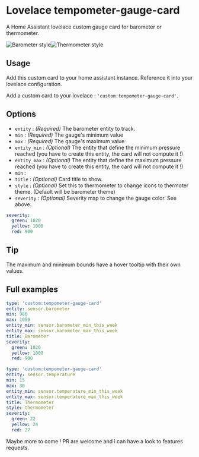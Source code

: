 # Lovelace tempometer-gauge-card
A Home Assistant lovelace custom gauge card for barometer or thermometer.

![Barometer style](https://user-images.githubusercontent.com/25659602/63027159-b7464980-beac-11e9-8d7a-2143eeead609.png)![Thermometer style](https://user-images.githubusercontent.com/25659602/63299603-76986700-c2d6-11e9-8739-e9cbb441a94b.png)


## Usage
Add this custom card to your home assistant instance. Reference it into your lovelace configuration.

Add a custom card to your lovelace : `'custom:tempometer-gauge-card'`.

## Options
- `entity` : *(Required)* The barometer entity to track.
- `min` : *(Required)* The gauge's minimum value
- `max` : *(Required)* The gauge's maximum value
- `entity_min` : *(Optional)* The entity that define the minimum pressure reached (you have to create this entity, the card will not compute it !)
- `entity_max` : *(Optional)* The entity that define the maximum pressure reached (you have to create this entity, the card will not compute it !)
- `min` : 
- `title` : *(Optional)* Card title to show.
- `style` : *(Optional)* Set this to thermometer to change icons to thermoter theme. (Default will be barometer theme)
- `severity` : *(Optional)* Severity map to change the gauge color. See above.

```yaml
severity:
  green: 1020
  yellow: 1000
  red: 900
```
## Tip
The maximum and minimum bounds have a hover tooltip with their own values.

## Full examples
```yaml
type: 'custom:tempometer-gauge-card'
entity: sensor.barometer
min: 980
max: 1050
entity_min: sensor.barometer_min_this_week
entity_max: sensor.barometer_max_this_week
title: Barometer
severity:
  green: 1020
  yellow: 1000
  red: 900
```
```yaml
type: 'custom:tempometer-gauge-card'
entity: sensor.temperature
min: 15
max: 30
entity_min: sensor.temperature_min_this_week
entity_max: sensor.temperature_max_this_week
title: Thermometer
style: thermometer
severity:
  green: 22
  yellow: 24
  red: 27
```

Maybe more to come ! PR are welcome and i can have a look to features requests.
